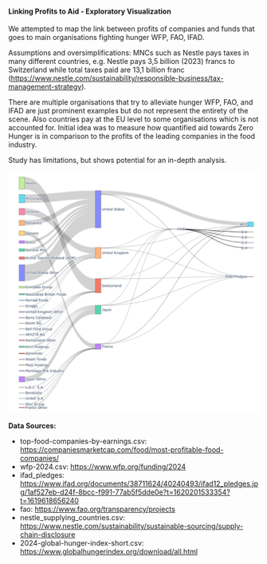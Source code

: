 #### Linking Profits to Aid - Exploratory Visualization

We attempted to map the link between profits of companies and funds that goes to main organisations fighting hunger WFP, FAO, IFAD.

Assumptions and oversimplifications:
MNCs such as Nestle pays taxes in many different countries, e.g. Nestle pays 3,5 billion (2023) francs to Switzerland while total taxes paid are 13,1 billion franc (https://www.nestle.com/sustainability/responsible-business/tax-management-strategy).

There are multiple organisations that try to alleviate hunger WFP, FAO, and IFAD are just prominent examples but do not represent the entirety of the scene. Also countries pay at the EU level to some organisations which is not accounted for. Initial idea was to measure how quantified aid towards Zero Hunger is in comparison to the profits of the leading companies in the food industry.

Study has limitations, but shows potential for an in-depth analysis. 

![Profit-Aid Link](profit-aid.png)

**Data Sources:**
- top-food-companies-by-earnings.csv: https://companiesmarketcap.com/food/most-profitable-food-companies/
- wfp-2024.csv: https://www.wfp.org/funding/2024
- ifad_pledges: https://www.ifad.org/documents/38711624/40240493/ifad12_pledges.jpg/1af527eb-d24f-8bcc-f991-77ab5f5dde0e?t=1620201533354?t=1619618656240
- fao: https://www.fao.org/transparency/projects
- nestle_supplying_countries.csv: https://www.nestle.com/sustainability/sustainable-sourcing/supply-chain-disclosure
- 2024-global-hunger-index-short.csv: https://www.globalhungerindex.org/download/all.html
